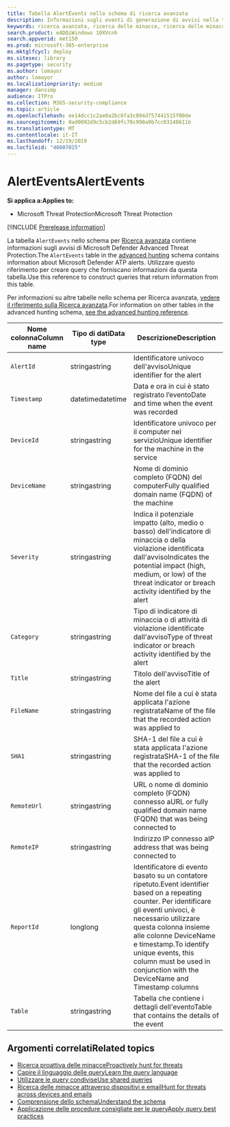 ```yaml
---
title: Tabella AlertEvents nello schema di ricerca avanzata
description: Informazioni sugli eventi di generazione di avvisi nella tabella AlertEvents dello schema per Ricerca avanzata
keywords: ricerca avanzata, ricerca delle minacce, ricerca delle minacce informatiche, ricerche, query, telemetria, schema di riferimento, esplora dati, tabella, colonna, tipo di dati, descrizione, alertevents, avviso, gravità, categoria
search.product: eADQiWindows 10XVcnh
search.appverid: met150
ms.prod: microsoft-365-enterprise
ms.mktglfcycl: deploy
ms.sitesec: library
ms.pagetype: security
ms.author: lomayor
author: lomayor
ms.localizationpriority: medium
manager: dansimp
audience: ITPro
ms.collection: M365-security-compliance
ms.topic: article
ms.openlocfilehash: ee14dcc1c2ae0a2bc6fa3c094d757441515f00de
ms.sourcegitcommit: 0ad0092d9c5cb2d69fc70c990a9b7cc03140611b
ms.translationtype: MT
ms.contentlocale: it-IT
ms.lasthandoff: 12/19/2019
ms.locfileid: "40807015"
---
```

# <a name="alertevents"></a><span data-ttu-id="46157-104">AlertEvents</span><span class="sxs-lookup"><span data-stu-id="46157-104">AlertEvents</span></span>

<span data-ttu-id="46157-105">**Si applica a:**</span><span class="sxs-lookup"><span data-stu-id="46157-105">**Applies to:**</span></span>
- <span data-ttu-id="46157-106">Microsoft Threat Protection</span><span class="sxs-lookup"><span data-stu-id="46157-106">Microsoft Threat Protection</span></span>

[!INCLUDE [Prerelease information](../includes/prerelease.md)]

<span data-ttu-id="46157-107">La tabella `AlertEvents` nello schema per [Ricerca avanzata](advanced-hunting-overview.md) contiene informazioni sugli avvisi di Microsoft Defender Advanced Threat Protection.</span><span class="sxs-lookup"><span data-stu-id="46157-107">The `AlertEvents` table in the [advanced hunting](advanced-hunting-overview.md) schema contains information about Microsoft Defender ATP alerts.</span></span> <span data-ttu-id="46157-108">Utilizzare questo riferimento per creare query che forniscano informazioni da questa tabella.</span><span class="sxs-lookup"><span data-stu-id="46157-108">Use this reference to construct queries that return information from this table.</span></span>

<span data-ttu-id="46157-109">Per informazioni su altre tabelle nello schema per Ricerca avanzata, [vedere il riferimento sulla Ricerca avanzata](advanced-hunting-schema-tables.md).</span><span class="sxs-lookup"><span data-stu-id="46157-109">For information on other tables in the advanced hunting schema, [see the advanced hunting reference](advanced-hunting-schema-tables.md).</span></span>

| <span data-ttu-id="46157-110">Nome colonna</span><span class="sxs-lookup"><span data-stu-id="46157-110">Column name</span></span> | <span data-ttu-id="46157-111">Tipo di dati</span><span class="sxs-lookup"><span data-stu-id="46157-111">Data type</span></span> | <span data-ttu-id="46157-112">Descrizione</span><span class="sxs-lookup"><span data-stu-id="46157-112">Description</span></span> |
|-------------|-----------|-------------|
| `AlertId` | <span data-ttu-id="46157-113">stringa</span><span class="sxs-lookup"><span data-stu-id="46157-113">string</span></span> | <span data-ttu-id="46157-114">Identificatore univoco dell'avviso</span><span class="sxs-lookup"><span data-stu-id="46157-114">Unique identifier for the alert</span></span> |
| `Timestamp` | <span data-ttu-id="46157-115">datetime</span><span class="sxs-lookup"><span data-stu-id="46157-115">datetime</span></span> | <span data-ttu-id="46157-116">Data e ora in cui è stato registrato l’evento</span><span class="sxs-lookup"><span data-stu-id="46157-116">Date and time when the event was recorded</span></span> |
| `DeviceId` | <span data-ttu-id="46157-117">stringa</span><span class="sxs-lookup"><span data-stu-id="46157-117">string</span></span> | <span data-ttu-id="46157-118">Identificatore univoco per il computer nel servizio</span><span class="sxs-lookup"><span data-stu-id="46157-118">Unique identifier for the machine in the service</span></span> |
| `DeviceName` | <span data-ttu-id="46157-119">stringa</span><span class="sxs-lookup"><span data-stu-id="46157-119">string</span></span> | <span data-ttu-id="46157-120">Nome di dominio completo (FQDN) del computer</span><span class="sxs-lookup"><span data-stu-id="46157-120">Fully qualified domain name (FQDN) of the machine</span></span> |
| `Severity` | <span data-ttu-id="46157-121">stringa</span><span class="sxs-lookup"><span data-stu-id="46157-121">string</span></span> | <span data-ttu-id="46157-122">Indica il potenziale impatto (alto, medio o basso) dell'indicatore di minaccia o della violazione identificata dall'avviso</span><span class="sxs-lookup"><span data-stu-id="46157-122">Indicates the potential impact (high, medium, or low) of the threat indicator or breach activity identified by the alert</span></span> |
| `Category` | <span data-ttu-id="46157-123">stringa</span><span class="sxs-lookup"><span data-stu-id="46157-123">string</span></span> | <span data-ttu-id="46157-124">Tipo di indicatore di minaccia o di attività di violazione identificate dall'avviso</span><span class="sxs-lookup"><span data-stu-id="46157-124">Type of threat indicator or breach activity identified by the alert</span></span> |
| `Title` | <span data-ttu-id="46157-125">stringa</span><span class="sxs-lookup"><span data-stu-id="46157-125">string</span></span> | <span data-ttu-id="46157-126">Titolo dell'avviso</span><span class="sxs-lookup"><span data-stu-id="46157-126">Title of the alert</span></span> |
| `FileName` | <span data-ttu-id="46157-127">stringa</span><span class="sxs-lookup"><span data-stu-id="46157-127">string</span></span> | <span data-ttu-id="46157-128">Nome del file a cui è stata applicata l'azione registrata</span><span class="sxs-lookup"><span data-stu-id="46157-128">Name of the file that the recorded action was applied to</span></span> |
| `SHA1` | <span data-ttu-id="46157-129">stringa</span><span class="sxs-lookup"><span data-stu-id="46157-129">string</span></span> | <span data-ttu-id="46157-130">SHA-1 del file a cui è stata applicata l'azione registrata</span><span class="sxs-lookup"><span data-stu-id="46157-130">SHA-1 of the file that the recorded action was applied to</span></span> |
| `RemoteUrl` | <span data-ttu-id="46157-131">stringa</span><span class="sxs-lookup"><span data-stu-id="46157-131">string</span></span> | <span data-ttu-id="46157-132">URL o nome di dominio completo (FQDN) connesso a</span><span class="sxs-lookup"><span data-stu-id="46157-132">URL or fully qualified domain name (FQDN) that was being connected to</span></span> |
| `RemoteIP` | <span data-ttu-id="46157-133">stringa</span><span class="sxs-lookup"><span data-stu-id="46157-133">string</span></span> | <span data-ttu-id="46157-134">Indirizzo IP connesso a</span><span class="sxs-lookup"><span data-stu-id="46157-134">IP address that was being connected to</span></span> |
| `ReportId` | <span data-ttu-id="46157-135">long</span><span class="sxs-lookup"><span data-stu-id="46157-135">long</span></span> | <span data-ttu-id="46157-136">Identificatore di evento basato su un contatore ripetuto.</span><span class="sxs-lookup"><span data-stu-id="46157-136">Event identifier based on a repeating counter.</span></span> <span data-ttu-id="46157-137">Per identificare gli eventi univoci, è necessario utilizzare questa colonna insieme alle colonne DeviceName e timestamp.</span><span class="sxs-lookup"><span data-stu-id="46157-137">To identify unique events, this column must be used in conjunction with the DeviceName and Timestamp columns</span></span> |
| `Table` | <span data-ttu-id="46157-138">stringa</span><span class="sxs-lookup"><span data-stu-id="46157-138">string</span></span> | <span data-ttu-id="46157-139">Tabella che contiene i dettagli dell'evento</span><span class="sxs-lookup"><span data-stu-id="46157-139">Table that contains the details of the event</span></span> |

## <a name="related-topics"></a><span data-ttu-id="46157-140">Argomenti correlati</span><span class="sxs-lookup"><span data-stu-id="46157-140">Related topics</span></span>
- [<span data-ttu-id="46157-141">Ricerca proattiva delle minacce</span><span class="sxs-lookup"><span data-stu-id="46157-141">Proactively hunt for threats</span></span>](advanced-hunting-overview.md)
- [<span data-ttu-id="46157-142">Capire il linguaggio delle query</span><span class="sxs-lookup"><span data-stu-id="46157-142">Learn the query language</span></span>](advanced-hunting-query-language.md)
- [<span data-ttu-id="46157-143">Utilizzare le query condivise</span><span class="sxs-lookup"><span data-stu-id="46157-143">Use shared queries</span></span>](advanced-hunting-shared-queries.md)
- [<span data-ttu-id="46157-144">Ricerca delle minacce attraverso dispositivi e email</span><span class="sxs-lookup"><span data-stu-id="46157-144">Hunt for threats across devices and emails</span></span>](advanced-hunting-query-emails-devices.md)
- [<span data-ttu-id="46157-145">Comprensione dello schema</span><span class="sxs-lookup"><span data-stu-id="46157-145">Understand the schema</span></span>](advanced-hunting-schema-tables.md)
- [<span data-ttu-id="46157-146">Applicazione delle procedure consigliate per le query</span><span class="sxs-lookup"><span data-stu-id="46157-146">Apply query best practices</span></span>](advanced-hunting-best-practices.md)
